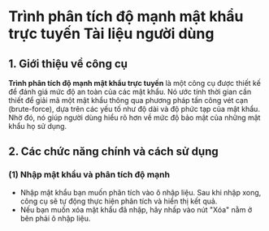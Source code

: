 # Trình phân tích độ mạnh mật khẩu trực tuyến Tài liệu người dùng

## 1. Giới thiệu về công cụ

**Trình phân tích độ mạnh mật khẩu trực tuyến** là một công cụ được thiết kế để đánh giá mức độ an toàn của các mật khẩu. Nó ước tính thời gian cần thiết để giải mã một mật khẩu thông qua phương pháp tấn công vét cạn (brute-force), dựa trên các yếu tố như độ dài và độ phức tạp của mật khẩu. Nhờ đó, nó giúp người dùng hiểu rõ hơn về mức độ bảo mật của những mật khẩu họ sử dụng.

## 2. Các chức năng chính và cách sử dụng

### (1) Nhập mật khẩu và phân tích độ mạnh

- Nhập mật khẩu bạn muốn phân tích vào ô nhập liệu. Sau khi nhập xong, công cụ sẽ tự động thực hiện phân tích và hiển thị kết quả.
- Nếu bạn muốn xóa mật khẩu đã nhập, hãy nhấp vào nút "Xóa" nằm ở bên phải ô nhập liệu.